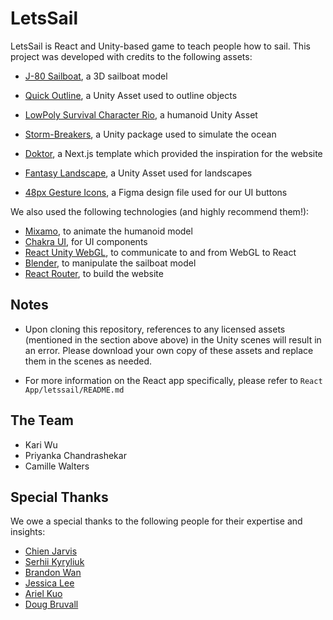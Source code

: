 # LetsSail

LetsSail is React and Unity-based game to teach people how to sail. This project was developed with credits to the following assets:

- [J-80 Sailboat](https://sketchfab.com/3d-models/j-80-sailboat-681513987f464be48add6cb69580f9c5), a 3D sailboat model

- [Quick Outline](https://assetstore.unity.com/packages/tools/particles-effects/quick-outline-115488), a Unity Asset used to outline objects

- [LowPoly Survival Character Rio](https://assetstore.unity.com/packages/3d/characters/humanoids/lowpoly-survival-character-rio-273074), a humanoid Unity Asset

- [Storm-Breakers](https://github.com/Stormrider31/Storm-Breakers), a Unity package used to simulate the ocean

- [Doktor](https://github.com/stackfoss/doktor), a Next.js template which provided the inspiration for the website

- [Fantasy Landscape](https://assetstore.unity.com/packages/3d/environments/fantasy-landscape-103573), a Unity Asset used for landscapes

- [48px Gesture Icons](https://www.figma.com/community/file/809271168141873252), a Figma design file used for our UI buttons


We also used the following technologies (and highly recommend them!):

- [Mixamo](https://www.mixamo.com/#/), to animate the humanoid model
- [Chakra UI](https://v2.chakra-ui.com/), for UI components
- [React Unity WebGL](https://github.com/jeffreylanters/react-unity-webgl), to communicate to and from WebGL to React
- [Blender](https://www.blender.org/), to manipulate the sailboat model
- [React Router](https://reactrouter.com/en/main), to build the website

## Notes

- Upon cloning this repository, references to any licensed assets (mentioned in the section above above) in the Unity scenes will result in an error. Please download your own copy of these assets and replace them in the scenes as needed. 

- For more information on the React app specifically, please refer to `React App/letssail/README.md`

## The Team

- Kari Wu
- Priyanka Chandrashekar
- Camille Walters

## Special Thanks

We owe a special thanks to the following people for their expertise and insights:

- [Chien Jarvis](https://www.linkedin.com/in/chienjarvis?utm_source=share&utm_campaign=share_via&utm_content=profile&utm_medium=ios_app)
- [Serhii Kyryliuk](https://www.linkedin.com/in/serhii-kyryliuk?utm_source=share&utm_campaign=share_via&utm_content=profile&utm_medium=ios_app)
- [Brandon Wan](https://www.linkedin.com/in/brandonwan?utm_source=share&utm_campaign=share_via&utm_content=profile&utm_medium=ios_app)
- [Jessica Lee](https://www.linkedin.com/in/jessica-tc-lee/?utm_source=share&utm_campaign=share_via&utm_content=profile&utm_medium=ios_app)
- [Ariel Kuo](https://www.linkedin.com/in/shih-tsui-ariel-kuo-34721393?utm_source=share&utm_campaign=share_via&utm_content=profile&utm_medium=ios_app)
- [Doug Bruvall](https://www.linkedin.com/in/doug-bruvall-8a75912a9/)